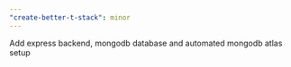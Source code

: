 ```yaml
---
"create-better-t-stack": minor
---
```


Add express backend, mongodb database and automated mongodb atlas setup
